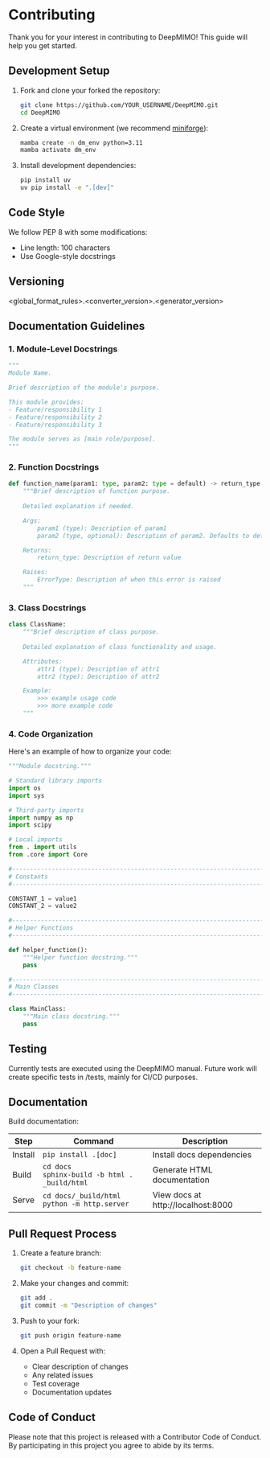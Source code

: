 # Contributing

Thank you for your interest in contributing to DeepMIMO! This guide will help you get started.

## Development Setup

1. Fork and clone your forked the repository:
   ```bash
   git clone https://github.com/YOUR_USERNAME/DeepMIMO.git
   cd DeepMIMO
   ```

2. Create a virtual environment (we recommend [miniforge](https://github.com/conda-forge/miniforge)):
   ```bash
   mamba create -n dm_env python=3.11
   mamba activate dm_env
   ```

3. Install development dependencies:
   ```bash
   pip install uv
   uv pip install -e ".[dev]"
   ```

## Code Style

We follow PEP 8 with some modifications:
- Line length: 100 characters
- Use Google-style docstrings

## Versioning
<global_format_rules>.<converter_version>.<generator_version>

## Documentation Guidelines

### 1. Module-Level Docstrings
```python
"""
Module Name.

Brief description of the module's purpose.

This module provides:
- Feature/responsibility 1
- Feature/responsibility 2
- Feature/responsibility 3

The module serves as [main role/purpose].
"""
```

### 2. Function Docstrings
```python
def function_name(param1: type, param2: type = default) -> return_type:
    """Brief description of function purpose.
    
    Detailed explanation if needed.

    Args:
        param1 (type): Description of param1
        param2 (type, optional): Description of param2. Defaults to default.

    Returns:
        return_type: Description of return value

    Raises:
        ErrorType: Description of when this error is raised
    """
```

### 3. Class Docstrings
```python
class ClassName:
    """Brief description of class purpose.
    
    Detailed explanation of class functionality and usage.

    Attributes:
        attr1 (type): Description of attr1
        attr2 (type): Description of attr2

    Example:
        >>> example usage code
        >>> more example code
    """
```

### 4. Code Organization

Here's an example of how to organize your code:

```python
"""Module docstring."""

# Standard library imports
import os
import sys

# Third-party imports
import numpy as np
import scipy

# Local imports
from . import utils
from .core import Core

#------------------------------------------------------------------------------
# Constants
#------------------------------------------------------------------------------

CONSTANT_1 = value1
CONSTANT_2 = value2

#------------------------------------------------------------------------------
# Helper Functions
#------------------------------------------------------------------------------

def helper_function():
    """Helper function docstring."""
    pass

#------------------------------------------------------------------------------
# Main Classes
#------------------------------------------------------------------------------

class MainClass:
    """Main class docstring."""
    pass
```

## Testing

Currently tests are executed using the DeepMIMO manual. 
Future work will create specific tests in /tests, mainly for CI/CD purposes.

## Documentation

Build documentation:

| Step    | Command                                           | Description                       |
|---------|---------------------------------------------------|-----------------------------------|
| Install | `pip install .[doc]`                             | Install docs dependencies         |
| Build   | `cd docs`<br>`sphinx-build -b html . _build/html` | Generate HTML documentation       |
| Serve   | `cd docs/_build/html`<br>`python -m http.server`  | View docs at http://localhost:8000|


## Pull Request Process

1. Create a feature branch:
   ```bash
   git checkout -b feature-name
   ```

2. Make your changes and commit:
   ```bash
   git add .
   git commit -m "Description of changes"
   ```

3. Push to your fork:
   ```bash
   git push origin feature-name
   ```

4. Open a Pull Request with:
   - Clear description of changes
   - Any related issues
   - Test coverage
   - Documentation updates

## Code of Conduct

Please note that this project is released with a Contributor Code of Conduct. By participating in this project you agree to abide by its terms. 